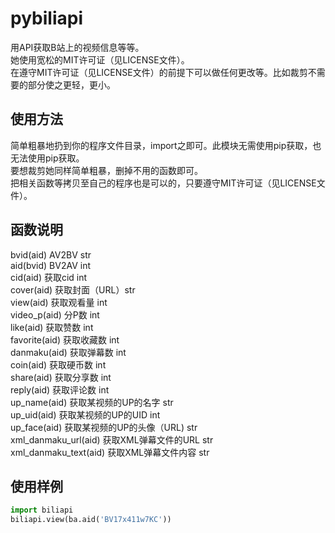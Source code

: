 # pybiliapi
用API获取B站上的视频信息等等。 <br>
她使用宽松的MIT许可证（见LICENSE文件）。 <br>
在遵守MIT许可证（见LICENSE文件）的前提下可以做任何更改等。比如裁剪不需要的部分使之更轻，更小。 <br>
## 使用方法
简单粗暴地扔到你的程序文件目录，import之即可。此模块无需使用pip获取，也无法使用pip获取。 <br>
要想裁剪她同样简单粗暴，删掉不用的函数即可。 <br>
把相关函数等拷贝至自己的程序也是可以的，只要遵守MIT许可证（见LICENSE文件）。 <br>
## 函数说明
bvid(aid) AV2BV str <br>
aid(bvid) BV2AV int <br>
cid(aid) 获取cid int <br>
cover(aid) 获取封面（URL）str <br>
view(aid) 获取观看量 int <br>
video_p(aid) 分P数 int <br>
like(aid) 获取赞数 int <br>
favorite(aid) 获取收藏数 int <br>
danmaku(aid) 获取弹幕数 int <br>
coin(aid) 获取硬币数 int <br>
share(aid) 获取分享数 int <br>
reply(aid) 获取评论数 int <br>
up_name(aid) 获取某视频的UP的名字 str <br>
up_uid(aid) 获取某视频的UP的UID int <br>
up_face(aid) 获取某视频的UP的头像（URL) str <br>
xml_danmaku_url(aid) 获取XML弹幕文件的URL str <br>
xml_danmaku_text(aid) 获取XML弹幕文件内容 str <br>
## 使用样例
````python
import biliapi
biliapi.view(ba.aid('BV17x411w7KC')) 
````
